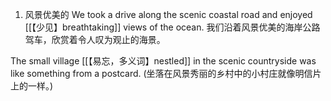 1. 风景优美的
We took a drive along the scenic coastal road and enjoyed [[【少见】breathtaking]] views of the ocean.
我们沿着风景优美的海岸公路驾车，欣赏着令人叹为观止的海景。

The small village [[【易忘，多义词】nestled]] in the scenic countryside was like something from a postcard.
(坐落在风景秀丽的乡村中的小村庄就像明信片上的一样。)